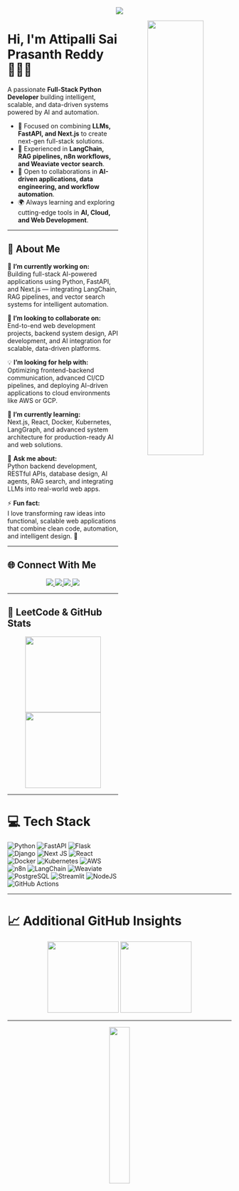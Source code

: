 <p align="center"><img src="https://i.imgur.com/A6bWGFl.gif"/></p>

<p align="center">
  <img src="https://media.giphy.com/media/QHE5gWI0QjqF2/giphy.gif" width="50%" align="right">
</p>

# Hi, I'm Attipalli Sai Prasanth Reddy 👨🏿‍💻 
A passionate **Full-Stack Python Developer** building intelligent, scalable, and data-driven systems powered by AI and automation.

- 🧠 Focused on combining **LLMs, FastAPI, and Next.js** to create next-gen full-stack solutions.  
- 💬 Experienced in **LangChain, RAG pipelines, n8n workflows, and Weaviate vector search**.  
- 🤝 Open to collaborations in **AI-driven applications, data engineering, and workflow automation**.  
- 🌍 Always learning and exploring cutting-edge tools in **AI, Cloud, and Web Development**.  

---

## 💫 About Me  

🔭 **I’m currently working on:**  
Building full-stack AI-powered applications using Python, FastAPI, and Next.js — integrating LangChain, RAG pipelines, and vector search systems for intelligent automation.  

🤝 **I’m looking to collaborate on:**  
End-to-end web development projects, backend system design, API development, and AI integration for scalable, data-driven platforms.  

💡 **I’m looking for help with:**  
Optimizing frontend-backend communication, advanced CI/CD pipelines, and deploying AI-driven applications to cloud environments like AWS or GCP.  

🌱 **I’m currently learning:**  
Next.js, React, Docker, Kubernetes, LangGraph, and advanced system architecture for production-ready AI and web solutions.  

💬 **Ask me about:**  
Python backend development, RESTful APIs, database design, AI agents, RAG search, and integrating LLMs into real-world web apps.  

⚡ **Fun fact:**  
I love transforming raw ideas into functional, scalable web applications that combine clean code, automation, and intelligent design. 🚀  

---

## 🌐 Connect With Me  

<p align="center">
  <a href="https://x.com/prasanth_reddy_?t=4XqvNKD09EQqN-Snjg5DQw&s=09">
    <img src="https://img.shields.io/badge/X-000000?style=for-the-badge&logo=x&logoColor=white"/>
  </a>
  <a href="https://www.linkedin.com/in/attipalliprasanth">
    <img src="https://img.shields.io/badge/LinkedIn-0077B5?style=for-the-badge&logo=linkedin&logoColor=white"/>
  </a>
  <a href="https://substack.com/@saiattipalli">
    <img src="https://img.shields.io/badge/Substack-FF6719?style=for-the-badge&logo=substack&logoColor=white"/>
  </a>
  <a href="https://leetcode.com/u/prasanth204/">
    <img src="https://img.shields.io/badge/LeetCode-FFA116?style=for-the-badge&logo=leetcode&logoColor=white"/>
  </a>
</p>

---

## 🧩 LeetCode & GitHub Stats  

<p align="center">
  <img src="https://github-readme-stats.vercel.app/api?username=alphalearner&theme=dark&hide_border=false&include_all_commits=true&count_private=true" height="170" />
  <img src="https://leetcard.jacoblin.cool/prasanth204?theme=dark&font=Baloo%202&ext=contest" height="170" />
</p>

---

# 💻 Tech Stack  

![Python](https://img.shields.io/badge/python-3670A0?style=for-the-badge&logo=python&logoColor=ffdd54)
![FastAPI](https://img.shields.io/badge/FastAPI-005571?style=for-the-badge&logo=fastapi)
![Flask](https://img.shields.io/badge/flask-%23000.svg?style=for-the-badge&logo=flask&logoColor=white)
![Django](https://img.shields.io/badge/django-%23092E20.svg?style=for-the-badge&logo=django&logoColor=white)
![Next JS](https://img.shields.io/badge/Next-black?style=for-the-badge&logo=next.js&logoColor=white)
![React](https://img.shields.io/badge/react-%2320232a.svg?style=for-the-badge&logo=react&logoColor=%2361DAFB)
![Docker](https://img.shields.io/badge/docker-%230db7ed.svg?style=for-the-badge&logo=docker&logoColor=white)
![Kubernetes](https://img.shields.io/badge/kubernetes-%23326ce5.svg?style=for-the-badge&logo=kubernetes&logoColor=white)
![AWS](https://img.shields.io/badge/AWS-%23FF9900.svg?style=for-the-badge&logo=amazon-aws&logoColor=white)
![n8n](https://img.shields.io/badge/n8n-%23F05A28.svg?style=for-the-badge&logo=n8n&logoColor=white)
![LangChain](https://img.shields.io/badge/LangChain-%23009639.svg?style=for-the-badge&logo=openai&logoColor=white)
![Weaviate](https://img.shields.io/badge/Weaviate-%230052CC.svg?style=for-the-badge&logo=weaviate&logoColor=white)
![PostgreSQL](https://img.shields.io/badge/postgres-%23316192.svg?style=for-the-badge&logo=postgresql&logoColor=white)
![Streamlit](https://img.shields.io/badge/Streamlit-%23FE4B4B.svg?style=for-the-badge&logo=streamlit&logoColor=white)
![NodeJS](https://img.shields.io/badge/node.js-6DA55F?style=for-the-badge&logo=node.js&logoColor=white)
![GitHub Actions](https://img.shields.io/badge/github%20actions-%232671E5.svg?style=for-the-badge&logo=githubactions&logoColor=white)

---

# 📈 Additional GitHub Insights  

<p align="center">
  <img src="https://nirzak-streak-stats.vercel.app/?user=alphalearner&theme=dark&hide_border=false" height="160" />
  <img src="https://github-readme-stats.vercel.app/api/top-langs/?username=alphalearner&theme=dark&hide_border=false&include_all_commits=true&count_private=true&layout=compact" height="160" />
</p>

---

<center><img src='https://media4.giphy.com/media/M9gbBd9nbDrOTu1Mqx/giphy.gif?cid=790b7611704aa2ca4e403287801480a6c753abf45f3e6242&rid=giphy.gif&ct=s' 
     height=30% width=30% /></center>

